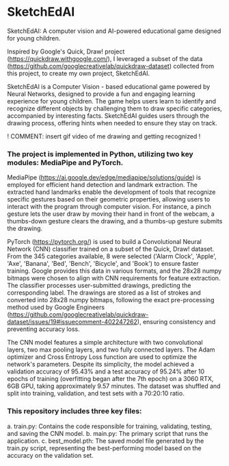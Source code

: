 # SketchEdAI
SketchEdAI: A computer vision and AI-powered educational game designed for young children.

Inspired by Google's Quick, Draw! project (https://quickdraw.withgoogle.com/), I leveraged a subset of the data (https://github.com/googlecreativelab/quickdraw-dataset) collected from this project, to create my own project, SketchEdAI.

SketchEdAI is a Computer Vision - based educational game powered by Neural Networks, designed to provide a fun and engaging learning experience for young children. The game helps users learn to identify and recognize different objects by challenging them to draw specific categories, accompanied by interesting facts. SketchEdAI guides users through the drawing process, offering hints when needed to ensure they stay on track.

! COMMENT: insert gif video of me drawing and getting recognized !

### The project is implemented in Python, utilizing two key modules: MediaPipe and PyTorch.

MediaPipe (https://ai.google.dev/edge/mediapipe/solutions/guide) is employed for efficient hand detection and landmark extraction. The extracted hand landmarks enable the development of tools that recognize specific gestures based on their geometric properties, allowing users to interact with the program through computer vision. For instance, a pinch gesture lets the user draw by moving their hand in front of the webcam, a thumbs-down gesture clears the drawing, and a thumbs-up gesture submits the drawing.

PyTorch (https://pytorch.org/) is used to build a Convolutional Neural Network (CNN) classifier trained on a subset of the Quick, Draw! dataset. From the 345 categories available, 8 were selected ('Alarm Clock', 'Apple', 'Axe', 'Banana', 'Bed', 'Bench', 'Bicycle', and 'Book') to ensure faster training. Google provides this data in various formats, and the 28x28 numpy bitmaps were chosen to align with CNN requirements for feature extraction. The classifier processes user-submitted drawings, predicting the corresponding label. The drawings are stored as a list of strokes and converted into 28x28 numpy bitmaps, following the exact pre-processing method used by Google Engineers (https://github.com/googlecreativelab/quickdraw-dataset/issues/19#issuecomment-402247262), ensuring consistency and preventing accuracy loss.

The CNN model features a simple architecture with two convolutional layers, two max pooling layers, and two fully connected layers. The Adam optimizer and Cross Entropy Loss function are used to optimize the network's parameters. Despite its simplicity, the model achieved a validation accuracy of 95.43% and a test accuracy of 95.24% after 10 epochs of training (overfitting began after the 7th epoch) on a 3060 RTX, 6GB GPU, taking approximately 9.57 minutes. The dataset was shuffled and split into training, validation, and test sets with a 70:20:10 ratio.


### This repository includes three key files:

a. train.py: Contains the code responsible for training, validating, testing, and saving the CNN model.
b. main.py: The primary script that runs the application.
c. best_model.pth: The saved model file generated by the train.py script, representing the best-performing model based on the accuracy on the validation set.
